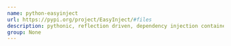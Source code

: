 ```yaml
---
name: python-easyinject
url: https://pypi.org/project/EasyInject/#files
description: pythonic, reflection driven, dependency injection container. URL : https://pypi.org/project/EasyInject/#files Groups : None
group: None
---
```


